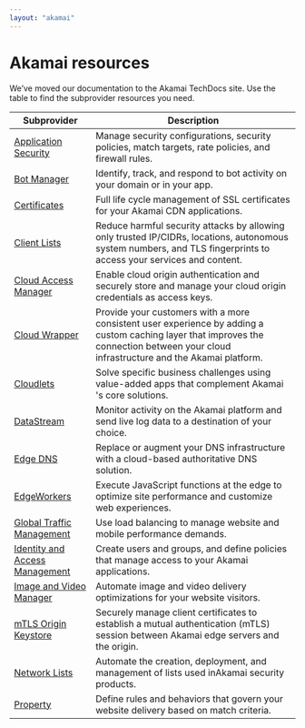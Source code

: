 ```yaml
---
layout: "akamai"
---
```


# Akamai resources

We’ve moved our documentation to the Akamai TechDocs site. Use the table to find the subprovider resources you need.

| Subprovider                                                                                     | Description                                                                                                                                                                            |
| ----------------------------------------------------------------------------------------------- | -------------------------------------------------------------------------------------------------------------------------------------------------------------------------------------- |
| [Application Security](https://techdocs.akamai.com/terraform/v8.1/docs/appsec-resources)        | Manage security configurations, security policies, match targets, rate policies, and firewall rules.                                                                                   |
| [Bot Manager](https://techdocs.akamai.com/terraform/v8.1/docs/botman-resources)                 | Identify, track, and respond to bot activity on your domain or in your app.                                                                                                            |
| [Certificates](https://techdocs.akamai.com/terraform/v8.1/docs/cps-resources)                   | Full life cycle management of SSL certificates for your ​Akamai​ CDN applications.                                                                                                     |
| [Client Lists](https://techdocs.akamai.com/terraform/v8.1/docs/cli-resources)                   | Reduce harmful security attacks by allowing only trusted IP/CIDRs, locations, autonomous system numbers, and TLS fingerprints to access your services and content.                     |
| [Cloud Access Manager](https://techdocs.akamai.com/terraform/v8.1/docs/cam-rc)                  | Enable cloud origin authentication and securely store and manage your cloud origin credentials as access keys.                                                                         |
| [Cloud Wrapper](https://techdocs.akamai.com/terraform/v8.1/docs/cw-resources)                   | Provide your customers with a more consistent user experience by adding a custom caching layer that improves the connection between your cloud infrastructure and the Akamai platform. |
| [Cloudlets](https://techdocs.akamai.com/terraform/v8.1/docs/cl-resources)                       | Solve specific business challenges using value-added apps that complement ​Akamai​'s core solutions.                                                                                   |
| [DataStream](https://techdocs.akamai.com/terraform/v8.1/docs/ds-resources)                      | Monitor activity on the ​Akamai​ platform and send live log data to a destination of your choice.                                                                                      |
| [Edge DNS](https://techdocs.akamai.com/terraform/v8.1/docs/edns-resources)                      | Replace or augment your DNS infrastructure with a cloud-based authoritative DNS solution.                                                                                              |
| [EdgeWorkers](https://techdocs.akamai.com/terraform/v8.1/docs/ew-resources)                     | Execute JavaScript functions at the edge to optimize site performance and customize web experiences.                                                                                   |
| [Global Traffic Management](https://techdocs.akamai.com/terraform/v8.1/docs/gtm-resources)      | Use load balancing to manage website and mobile performance demands.                                                                                                                   |
| [Identity and Access Management](https://techdocs.akamai.com/terraform/v8.1/docs/iam-resources) | Create users and groups, and define policies that manage access to your Akamai applications.                                                                                           |
| [Image and Video Manager](https://techdocs.akamai.com/terraform/v8.1/docs/ivm-resources)        | Automate image and video delivery optimizations for your website visitors.                                                                                                             |
| [mTLS Origin Keystore](https://techdocs.akamai.com/terraform/v8.1/docs/moks-resources)          | Securely manage client certificates to establish a mutual authentication (mTLS) session between Akamai edge servers and the origin.                                                    |
| [Network Lists](https://techdocs.akamai.com/terraform/v8.1/docs/nl-resources)                   | Automate the creation, deployment, and management of lists used in ​Akamai​ security products.                                                                                         |
| [Property](https://techdocs.akamai.com/terraform/v8.1/docs/pm-resources)                        | Define rules and behaviors that govern your website delivery based on match criteria.                                                                                                  |
